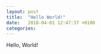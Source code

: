 ```yaml
---
layout: post
title:  "Hello World!"
date:   2018-04-01 12:47:37 +0100
categories:
---
```

Hello,  World!
